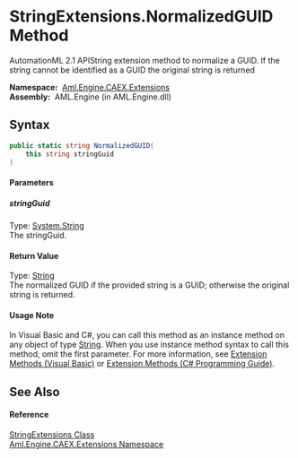 StringExtensions.NormalizedGUID Method
======================================
AutomationML 2.1 APIString extension method to normalize a GUID. If the string cannot be identified as a GUID the original string is returned

  **Namespace:**  [Aml.Engine.CAEX.Extensions][1]  
  **Assembly:**  AML.Engine (in AML.Engine.dll)

Syntax
------

```csharp
public static string NormalizedGUID(
	this string stringGuid
)
```

#### Parameters

##### *stringGuid*
Type: [System.String][2]  
The stringGuid.

#### Return Value
Type: [String][2]  
The normalized GUID if the provided string is a GUID; otherwise the original string is returned.
#### Usage Note
In Visual Basic and C#, you can call this method as an instance method on any object of type [String][2]. When you use instance method syntax to call this method, omit the first parameter. For more information, see [Extension Methods (Visual Basic)][3] or [Extension Methods (C# Programming Guide)][4].

See Also
--------

#### Reference
[StringExtensions Class][5]  
[Aml.Engine.CAEX.Extensions Namespace][1]  

[1]: ../README.md
[2]: https://docs.microsoft.com/dotnet/api/system.string
[3]: https://docs.microsoft.com/dotnet/visual-basic/programming-guide/language-features/procedures/extension-methods
[4]: https://docs.microsoft.com/dotnet/csharp/programming-guide/classes-and-structs/extension-methods
[5]: README.md
[6]: https://www.automationml.org
[7]: ../../icons/logoShade.png